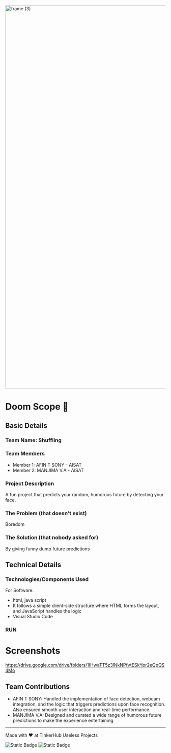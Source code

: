 <img width="3188" height="1202" alt="frame (3)" src="https://github.com/user-attachments/assets/517ad8e9-ad22-457d-9538-a9e62d137cd7" />


# Doom Scope 🎯


## Basic Details
### Team Name: Shuffling


### Team Members
- Member 1: AFIN T SONY - AISAT
- Member 2: MANJIMA V.A - AISAT

### Project Description
A fun project that predicts your random, humorous future by detecting your face. 
### The Problem (that doesn't exist)
Boredom

### The Solution (that nobody asked for)
By giving funny dump future predictions 

## Technical Details
### Technologies/Components Used
For Software:
- html, java script 
- It follows a simple client-side structure where HTML forms the layout, and JavaScript handles the logic
- Visual Studio Code

### RUN
# Screenshots
https://drive.google.com/drive/folders/1IHwaTT5z3lNkNPfvtESkYpr2eQpQS4Mo

## Team Contributions
- AFIN T SONY: Handled the implementation of face detection, webcam integration, and the logic that triggers predictions upon face recognition. Also ensured smooth user interaction and real-time performance.
- MANJIMA V.A:  Designed and curated a wide range of humorous future predictions to make the experience entertaining.

---
Made with ❤️ at TinkerHub Useless Projects 

![Static Badge](https://img.shields.io/badge/TinkerHub-24?color=%23000000&link=https%3A%2F%2Fwww.tinkerhub.org%2F)
![Static Badge](https://img.shields.io/badge/UselessProjects--25-25?link=https%3A%2F%2Fwww.tinkerhub.org%2Fevents%2FQ2Q1TQKX6Q%2FUseless%2520Projects)
